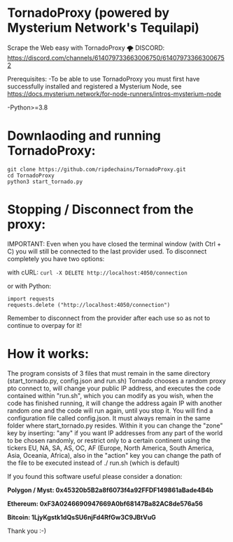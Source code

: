 # TornadoProxy (powered by Mysterium Network's Tequilapi)

Scrape the Web easy with TornadoProxy 🌪️
DISCORD: https://discord.com/channels/614079733663006750/614079733663006752

Prerequisites:
-To be able to use TornadoProxy you must first have successfully installed and registered a Mysterium Node, see https://docs.mysterium.network/for-node-runners/intros-mysterium-node

-Python>=3.8

# Downlaoding and running TornadoProxy:
```
git clone https://github.com/ripdechains/TornadoProxy.git
cd TornadoProxy
python3 start_tornado.py
```
# Stopping / Disconnect from the proxy:
IMPORTANT: Even when you have closed the terminal window (with Ctrl + C) you will still be connected to the last provider used. To disconnect completely you have two options:

with cURL:
```curl -X DELETE http://localhost:4050/connection```

or with Python:
```
import requests
requests.delete ("http://localhost:4050/connection")
```
Remember to disconnect from the provider after each use so as not to continue to overpay for it!


# How it works:

The program consists of 3 files that must remain in the same directory (start_tornado.py, config.json and run.sh)
Tornado chooses a random proxy pto connect to, will change your public IP address, and executes the code contained within "run.sh", which you can modify as you wish, when the code has finished running, it will change the address again IP with another random one and the code will run again, until you stop it. You will find a configuration file called config.json. It must always remain in the same folder where start_tornado.py resides. Within it you can change the "zone" key by inserting: "any" if you want IP addresses from any part of the world to be chosen randomly, or restrict only to a certain continent using the tickers EU, NA, SA, AS, OC, AF (Europe, North America, South America, Asia, Oceania, Africa), also in the "action" key you can change the path of the file to be executed instead of ./ run.sh (which is default)


If you found this software useful please consider a donation:

**Polygon / Myst: 0x45320b5B2a8f6073f4a92FFDF149861aBade4B4b**

**Ethereum: 0xF3A0246690947669A0bf68147Ba82AC8de576a56**

**Bitcoin: 1LjyKgstk1dQsSU6njFd4RfGw3C9JBtVuG**

Thank you :-)
